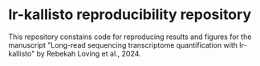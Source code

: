 # lr-kallisto reproducibility repository
This repository constains code for reproducing results and figures for the manuscript "Long-read sequencing transcriptome quantification with lr-kallisto" by Rebekah Loving et al., 2024.
